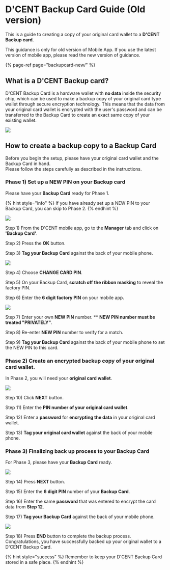 # D'CENT Backup Card Guide \(Old version\)

This is a guide to creating a copy of your original card wallet to a **D'CENT Backup card**.

This guidance is only for old version of Mobile App. If you use the latest version of mobile app, please read the new version of guidance.

{% page-ref page="backupcard-new/" %}

## What is a D'CENT Backup card?

D'CENT Backup Card is a hardware wallet with **no data** inside the security chip, which can be used to make a backup copy of your original card type wallet through secure encryption technology. This means that the data from your original card wallet is encrypted with the user's password and can be transferred to the Backup Card to create an exact same copy of your existing wallet.

![](../.gitbook/assets/backupcard01_en.png)

## How to create a backup copy to a Backup Card

Before you begin the setup, please have your original card wallet and the Backup Card in hand.  
Please follow the steps carefully as described in the instructions.

### Phase 1\) Set up a NEW PIN on your Backup card

Please have your **Backup Card** ready for Phase 1.

{% hint style="info" %}
If you have already set up a NEW PIN to your Backup Card, you can skip to Phase 2.
{% endhint %}

![](../.gitbook/assets/backupcard_step123_en.png)

Step 1\) From the D'CENT mobile app, go to the **Manager** tab and click on **'Backup Card'**.

Step 2\) Press the **OK** button.

Step 3\) **Tag your Backup Card** against the back of your mobile phone.



![](../.gitbook/assets/backupcard_step456_en.png)

Step 4\) Choose **CHANGE CARD PIN**.

Step 5\) On your Backup Card, **scratch off the ribbon masking** to reveal the factory PIN. 

Step 6\) Enter the **6 digit factory PIN** on your mobile app.  



![](../.gitbook/assets/backupcard_step789_en.png)

Step 7\) Enter your own **NEW PIN** number. \*\* **NEW PIN number must be treated "PRIVATELY"**.

Step 8\) Re-enter **NEW PIN** number to verify for a match.

Step 9\) **Tag your Backup Card** against the back of your mobile phone to set the NEW PIN to this card.



### Phase 2\) Create an encrypted backup copy of your original card wallet.

In Phase 2, you will need your **original card wallet**.

![](../.gitbook/assets/backupcard_step10to13_en.png)

Step 10\)  Click **NEXT** button.

Step 11\) Enter the **PIN number of your original card wallet**.

Step 12\) Enter a **password** for **encrypting the data** in your original card wallet.

Step 13\) **Tag your original card wallet** against the back of your mobile phone.



### Phase 3\) Finalizing back up process to your Backup Card

For Phase 3, please have your **Backup Card** ready.

![](../.gitbook/assets/backupcard_step14to17_en.png)

Step 14\) Press **NEXT** button.

Step 15\) Enter the **6 digit PIN** number of your **Backup Card**.

Step 16\) Enter the same **password** that was entered to encrypt the card data from **Step 12**.

Step 17\) **Tag your Backup Card** against the back of your mobile phone.



![](../.gitbook/assets/backupcard_step18_en.png)

Step 18\) Press **END** button to complete the backup process. Congratulations, you have successfully backed up your original wallet to a D'CENT Backup Card.

{% hint style="success" %}
Remember to keep your D'CENT Backup Card stored in a safe place.
{% endhint %}

